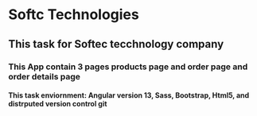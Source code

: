 # Softc Technologies

## This task for Softec tecchnology company

### This App contain 3 pages products page and order page and order details page

#### This task enviornment: Angular version 13, Sass, Bootstrap, Html5, and distrputed version control git

